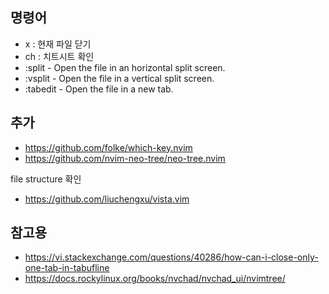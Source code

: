 ## 명령어

- <leader>x : 현재 파일 닫기
- <leader>ch : 치트시트 확인
- :split - Open the file in an horizontal split screen.
- :vsplit - Open the file in a vertical split screen.
- :tabedit - Open the file in a new tab.

## 추가

- https://github.com/folke/which-key.nvim
- https://github.com/nvim-neo-tree/neo-tree.nvim

file structure 확인
- https://github.com/liuchengxu/vista.vim

## 참고용

- https://vi.stackexchange.com/questions/40286/how-can-i-close-only-one-tab-in-tabufline
- https://docs.rockylinux.org/books/nvchad/nvchad_ui/nvimtree/
